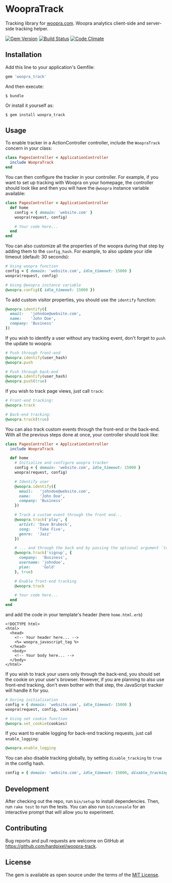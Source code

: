 # WoopraTrack

Tracking library for [woopra.com](https://www.woopra.com). Woopra analytics client-side and server-side tracking helper.

[![Gem Version](https://badge.fury.io/rb/woopra_track.svg)](https://badge.fury.io/rb/woopra_track)
[![Build Status](https://travis-ci.org/hardpixel/woopra-track.svg?branch=master)](https://travis-ci.org/hardpixel/woopra-track)
[![Code Climate](https://codeclimate.com/github/hardpixel/woopra-track/badges/gpa.png)](https://codeclimate.com/github/hardpixel/woopra-track)

## Installation

Add this line to your application's Gemfile:

```ruby
gem 'woopra_track'
```

And then execute:

    $ bundle

Or install it yourself as:

    $ gem install woopra_track

## Usage

To enable tracker in a ActionController controller, include the `WoopraTrack` concern in your class:

```ruby
class PagesController < ApplicationController
  include WoopraTrack
end
```

You can then configure the tracker in your controller. For example, if you want to set up tracking with Woopra on your homepage, the controller should look like and then you will have the `@woopra` instance variable available:

```ruby
class PagesController < ApplicationController
  def home
    config = { domain: 'website.com' }
    woopra(request, config)

    # Your code here...
  end
end
```

You can also customize all the properties of the woopra during that step by adding them to the `config_hash`. For example, to also update your idle timeout (default: 30 seconds):

```ruby
# Using woopra function
config = { domain: 'website.com', idle_timeout: 15000 }
woopra(request, config)

# Using @woopra instance variable
@woopra.config({ idle_timeout: 15000 })
```

To add custom visitor properties, you should use the `identify` function:

```ruby
@woopra.identify({
  email:   'johndoe@website.com',
  name:    'John Doe',
  company: 'Business'
})
```

If you wish to identify a user without any tracking event, don't forget to `push` the update to woopra:

```ruby
# Push through front-end
@woopra.identify(user_hash)
@woopra.push

# Push through back-end
@woopra.identify(user_hash)
@woopra.push(true)
```

If you wish to track page views, just call `track`:

``` ruby
# Front-end tracking:
@woopra.track

# Back-end tracking:
@woopra.track(true)
```

You can also track custom events through the front-end or the back-end. With all the previous steps done at once, your controller should look like:

``` ruby
class PagesController < ApplicationController
  include WoopraTrack

  def home
    # Initialize and configure woopra tracker
    config = { domain: 'website.com', idle_timeout: 15000 }
    woopra(request, config)

    # Identify user
    @woopra.identify({
      email:   'johndoe@website.com',
      name:    'John Doe',
      company: 'Business'
    })

    # Track a custom event through the front end...
    @woopra.track('play', {
      artist: 'Dave Brubeck',
      song:   'Take Five',
      genre:  'Jazz'
    })

    # ... and through the back end by passing the optional argument `true`
    @woopra.track('signup', {
      company:  'Business',
      username: 'johndoe',
      plan:     'Gold'
    }, true)

    # Enable front-end tracking
    @woopra.track

    # Your code here...
  end
end
```

and add the code in your template's header (here `home.html.erb`)

```erb
<!DOCTYPE html>
<html>
  <head>
    <!-- Your header here... -->
    <%= woopra_javascript_tag %>
  </head>
   <body>
    <!-- Your body here... -->
  </body>
</html>
```

If you wish to track your users only through the back-end, you should set the cookie on your user's browser. However, if you are planning to also use front-end tracking, don't even bother with that step, the JavaScript tracker will handle it for you.

``` ruby
# During initialization
config = { domain: 'website.com', idle_timeout: 15000 }
woopra(request, config, cookies)

# Using set cookie function
@woopra.set_cookie(cookies)
```

If you want to enable logging for back-end tracking requests, just call `enable_logging`:

``` ruby
@woopra.enable_logging
```

You can also disable tracking globally, by setting `disable_tracking` to `true` in the config hash.

``` ruby
config = { domain: 'website.com', idle_timeout: 15000, disable_tracking: true }
```

## Development

After checking out the repo, run `bin/setup` to install dependencies. Then, run `rake test` to run the tests. You can also run `bin/console` for an interactive prompt that will allow you to experiment.

## Contributing

Bug reports and pull requests are welcome on GitHub at https://github.com/hardpixel/woopra-track.

## License

The gem is available as open source under the terms of the [MIT License](http://opensource.org/licenses/MIT).
